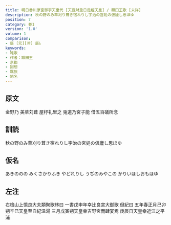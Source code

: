 ```yaml
---
title: 明日香川原宮御宇天皇代 [天豊財重日足姫天皇] / 額田王歌 [未詳]
description: 秋の野のみ草刈り葺き宿れりし宇治の宮処の仮廬し思ほゆ
position: 7
category: 巻1
version: '1.0'
volume: 1
comparison:
- 辰 [元][冷] 辰ﾑ
keywords:
- 雑歌
- 作者：額田王
- 京都
- 回想
- 羈旅
- 地名
---
```


## 原文

金野乃 美草苅葺 屋杼礼里之 兎道乃宮子能 借五百礒所念

## 訓読

秋の野のみ草刈り葺き宿れりし宇治の宮処の仮廬し思ほゆ

## 仮名

あきののの みくさかりふき やどれりし うぢのみやこの かりいほしおもほゆ

## 左注

右檢山上憶良大夫類聚歌林曰 一書戊申年幸比良宮大御歌 但紀曰 五年春正月己卯朔辛巳天皇至自紀温湯 三月戊寅朔天皇幸吉野宮而肆宴焉 庚辰日天皇幸近江之平浦
